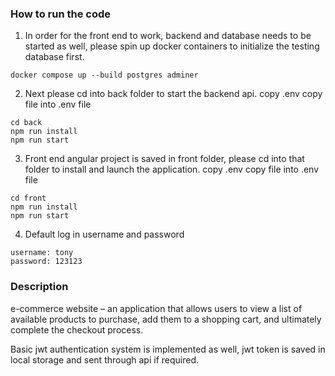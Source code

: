 ### How to run the code

1. In order for the front end to work, backend and database needs to be started as well, please spin up docker containers to initialize the testing database first.

```
docker compose up --build postgres adminer
```

2. Next please cd into back folder to start the backend api. copy .env copy file into .env file

```
cd back
npm run install
npm run start
```

3. Front end angular project is saved in front folder, please cd into that folder to install and launch the application. copy .env copy file into .env file

```
cd front
npm run install
npm run start
```

4. Default log in username and password

```
username: tony
password: 123123
```

### Description

e-commerce website – an application that allows users to view a list of available products to purchase, add them to a shopping cart, and ultimately complete the checkout process.

Basic jwt authentication system is implemented as well, jwt token is saved in local storage and sent through api if required.
